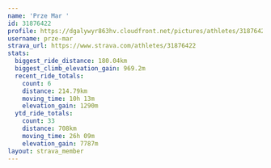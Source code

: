 ```yaml
---
name: 'Prze Mar '
id: 31876422
profile: https://dgalywyr863hv.cloudfront.net/pictures/athletes/31876422/22548952/6/large.jpg
username: prze-mar
strava_url: https://www.strava.com/athletes/31876422
stats:
  biggest_ride_distance: 180.04km
  biggest_climb_elevation_gain: 969.2m
  recent_ride_totals:
    count: 6
    distance: 214.79km
    moving_time: 10h 13m
    elevation_gain: 1290m
  ytd_ride_totals:
    count: 33
    distance: 708km
    moving_time: 26h 09m
    elevation_gain: 7787m
layout: strava_member
--- 
```

